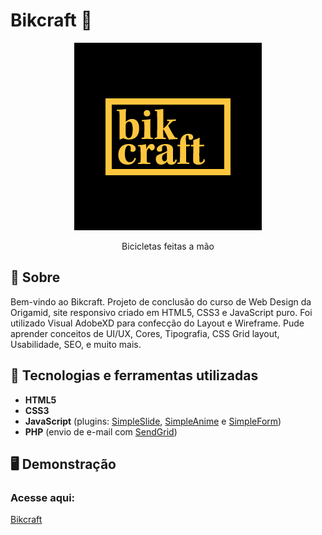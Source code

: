 # Bikcraft 🚴
 
<div align="center">
 <img src="https://github.com/Vinicius-Rangel-dev/Bikcraft/blob/main/web/img/og-image.png">
 <p>Bicicletas feitas a mão</p>
</div>
 
 ## 📖 Sobre
 Bem-vindo ao Bikcraft. Projeto de conclusão do curso de Web Design da Origamid, site responsivo criado em HTML5, CSS3 e JavaScript puro. Foi utilizado Visual AdobeXD para confecção do Layout e Wireframe. Pude aprender conceitos de UI/UX, Cores, Tipografia, CSS Grid layout, Usabilidade, SEO, e muito mais.
 
 ## 🚀 Tecnologias e ferramentas utilizadas
- **HTML5**
- **CSS3**
- **JavaScript** (plugins: [SimpleSlide](https://github.com/origamid/simple-slide), [SimpleAnime](https://github.com/origamid/simple-anime) e [SimpleForm](https://github.com/origamid/simple-form))
- **PHP** (envio de e-mail com [SendGrid](https://sendgrid.com/))

## 🖥️ Demonstração
### Acesse aqui:
<a href="https://stupefied-leavitt-79e55c.netlify.app">Bikcraft</a>
